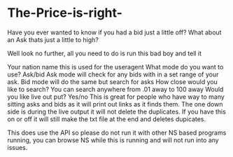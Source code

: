 # The-Price-is-right-

Have you ever wanted to know if you had a bid just a little off?
What about an Ask thats just a little to high?

Well look no further, all you need to do is run this bad boy and tell it

Your nation name this is used for the useragent
What mode do you want to use? Ask/bid Ask mode will check for any bids with in a set range of your ask.  Bid mode will do the same but search for asks
How close would you like to search? You can search anywhere from .01 away to 100 away
Would you like live out put? Yes/no  This is great for people who have way to many sitting asks and bids as it will print out links as it finds them.  The one down side is during the live output it will not delete the duplicates.  If you have this on or off it will still make the txt file at the end and deletes dupicates. 



This does use the API so please do not run it with other NS based programs running, you can browse NS while this is running and will not run into any issues. 
